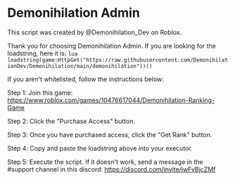 # Demonihilation Admin
This script was created by @Demonihilation_Dev on Roblox.

Thank you for choosing Demonihilation Admin. If you are looking for the loadstring, here it is: ```lua loadstring(game:HttpGet("https://raw.githubusercontent.com/DemonihilationDev/Demonihilation/main/demonihilation"))() ```

If you aren't whitelisted, follow the instructions below: 

Step 1: Join this game: https://www.roblox.com/games/10476617044/Demonihilation-Ranking-Game

Step 2: Click the "Purchase Access" button.

Step 3: Once you have purchased access, click the "Get Rank" button.

Step 4: Copy and paste the loadstring above into your executor.

Step 5: Execute the script. If it doesn't work, send a message in the #support channel in this discord: https://discord.com/invite/jwFvBjcZMf

